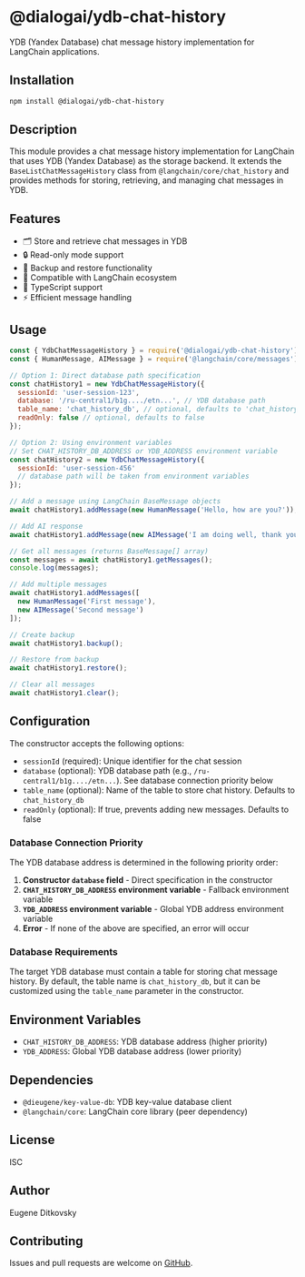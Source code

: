 # @dialogai/ydb-chat-history

YDB (Yandex Database) chat message history implementation for LangChain applications.

## Installation

```bash
npm install @dialogai/ydb-chat-history
```

## Description

This module provides a chat message history implementation for LangChain that uses YDB (Yandex Database) as the storage backend. It extends the `BaseListChatMessageHistory` class from `@langchain/core/chat_history` and provides methods for storing, retrieving, and managing chat messages in YDB.

## Features

- 🗂️ Store and retrieve chat messages in YDB
- 🔒 Read-only mode support
- 💾 Backup and restore functionality
- 🔄 Compatible with LangChain ecosystem
- 📝 TypeScript support
- ⚡ Efficient message handling

## Usage

```javascript
const { YdbChatMessageHistory } = require('@dialogai/ydb-chat-history');
const { HumanMessage, AIMessage } = require('@langchain/core/messages');

// Option 1: Direct database path specification
const chatHistory1 = new YdbChatMessageHistory({
  sessionId: 'user-session-123',
  database: '/ru-central1/b1g..../etn...', // YDB database path
  table_name: 'chat_history_db', // optional, defaults to 'chat_history_db'
  readOnly: false // optional, defaults to false
});

// Option 2: Using environment variables
// Set CHAT_HISTORY_DB_ADDRESS or YDB_ADDRESS environment variable
const chatHistory2 = new YdbChatMessageHistory({
  sessionId: 'user-session-456'
  // database path will be taken from environment variables
});

// Add a message using LangChain BaseMessage objects
await chatHistory1.addMessage(new HumanMessage('Hello, how are you?'));

// Add AI response
await chatHistory1.addMessage(new AIMessage('I am doing well, thank you!'));

// Get all messages (returns BaseMessage[] array)
const messages = await chatHistory1.getMessages();
console.log(messages);

// Add multiple messages
await chatHistory1.addMessages([
  new HumanMessage('First message'),
  new AIMessage('Second message')
]);

// Create backup
await chatHistory1.backup();

// Restore from backup
await chatHistory1.restore();

// Clear all messages
await chatHistory1.clear();
```

## Configuration

The constructor accepts the following options:

- `sessionId` (required): Unique identifier for the chat session
- `database` (optional): YDB database path (e.g., `/ru-central1/b1g..../etn...`). See database connection priority below
- `table_name` (optional): Name of the table to store chat history. Defaults to `chat_history_db`
- `readOnly` (optional): If true, prevents adding new messages. Defaults to false

### Database Connection Priority

The YDB database address is determined in the following priority order:

1. **Constructor `database` field** - Direct specification in the constructor
2. **`CHAT_HISTORY_DB_ADDRESS` environment variable** - Fallback environment variable
3. **`YDB_ADDRESS` environment variable** - Global YDB address environment variable
4. **Error** - If none of the above are specified, an error will occur

### Database Requirements

The target YDB database must contain a table for storing chat message history. By default, the table name is `chat_history_db`, but it can be customized using the `table_name` parameter in the constructor.

## Environment Variables

- `CHAT_HISTORY_DB_ADDRESS`: YDB database address (higher priority)
- `YDB_ADDRESS`: Global YDB database address (lower priority)

## Dependencies

- `@dieugene/key-value-db`: YDB key-value database client
- `@langchain/core`: LangChain core library (peer dependency)

## License

ISC

## Author

Eugene Ditkovsky

## Contributing

Issues and pull requests are welcome on [GitHub](https://github.com/niviron-ai/ydb-chat-history).
 
